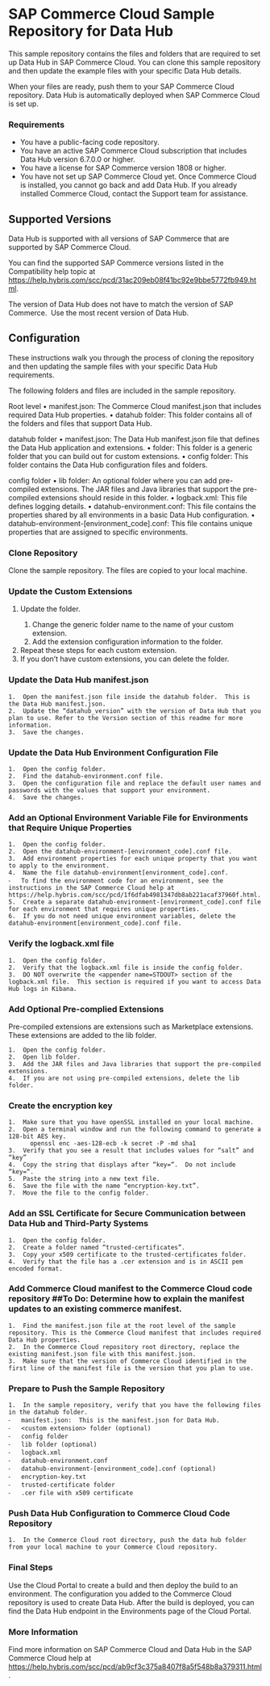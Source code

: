 # SAP Commerce Cloud Sample Repository for Data Hub

This sample repository contains the files and folders that are required to set up Data Hub in SAP Commerce Cloud.  You can clone this sample repository and then update the example files with your specific Data Hub details. 

When your files are ready, push them to your SAP Commerce Cloud repository.  Data Hub is automatically deployed when SAP Commerce Cloud is set up. 

### Requirements

- You have a public-facing code repository.
- You have an active SAP Commerce Cloud subscription that includes Data Hub version 6.7.0.0 or higher.
- You have a license for SAP Commerce version 1808 or higher.
- You have not set up SAP Commerce Cloud yet.  Once Commerce Cloud is installed, you cannot go back and add Data Hub.  If you already installed Commerce Cloud, contact the Support team for assistance.

## Supported Versions
Data Hub is supported with all versions of SAP Commerce that are supported by SAP Commerce Cloud. 

You can find the supported SAP Commerce versions listed in the Compatibility help topic at https://help.hybris.com/scc/pcd/31ac209eb08f41bc92e9bbe5772fb949.html.

The version of Data Hub does not have to match the version of SAP Commerce.  Use the most recent version of Data Hub.

## Configuration

These instructions walk you through the process of cloning the repository and then updating the sample files with your specific Data Hub requirements. 

The following folders and files are included in the sample repository.

  Root level 
	•	manifest.json: The Commerce Cloud manifest.json that includes required Data Hub properties.
	•	datahub folder: This folder contains all of the folders and files that support Data Hub.

  datahub folder
	•	manifest.json: The Data Hub manifest.json file that defines the Data Hub application and extensions.
	•	<custom-extension> folder: This folder is a generic folder that you can build out for custom extensions.
	•	config folder: This folder contains the Data Hub configuration files and folders.

  config folder
	•	lib folder: An optional folder where you can add pre-compiled extensions.  The JAR files and Java libraries that support the pre-compiled extensions should reside in this folder.
	•	logback.xml: This file defines logging details.
	•	datahub-environment.conf: This file contains the properties shared by all environments in a basic Data Hub configuration.
	•	datahub-environment-[environment_code].conf: This file contains unique properties that are assigned to specific environments.

### Clone Repository

Clone the sample repository. The files are copied to your local machine.


### Update the Custom Extensions

1.	Update the <custom-extension> folder.
	1.	Change the generic folder name to the name of your custom extension. 
	2.	Add the extension configuration information to the folder.
2.	Repeat these steps for each custom extension.
3.	If you don’t have custom extensions, you can delete the <custom-extension> folder.

### Update the Data Hub manifest.json

	1.	Open the manifest.json file inside the datahub folder.  This is the Data Hub manifest.json. 
	2.	Update the “datahub_version” with the version of Data Hub that you plan to use. Refer to the Version section of this readme for more information.
	3.	Save the changes.

### Update the Data Hub Environment Configuration File

	1.	Open the config folder.
	2.	Find the datahub-environment.conf file.
	3.	Open the configuration file and replace the default user names and passwords with the values that support your environment.
	4.	Save the changes. 

### Add an Optional Environment Variable File for Environments that Require Unique Properties

	1.	Open the config folder.
	2.	Open the datahub-environment-[environment_code].conf file.
	3.	Add environment properties for each unique property that you want to apply to the environment.
	4.	Name the file datahub-environment[environment_code].conf.
	⁃	To find the environment code for an environment, see the instructions in the SAP Commerce Cloud help at https://help.hybris.com/scc/pcd/1f6dfab4981347db8ab221acaf37960f.html.
	5.	Create a separate datahub-environment-[environment_code].conf file for each environment that requires unique properties.
	6.	If you do not need unique environment variables, delete the datahub-environment[environment_code].conf file.

### Verify the logback.xml file

	1.	Open the config folder.
	2.	Verify that the logback.xml file is inside the config folder.
	3.	DO NOT overwrite the <appender name=STDOUT> section of the logback.xml file.  This section is required if you want to access Data Hub logs in Kibana.

### Add Optional Pre-complied Extensions

Pre-compiled extensions are extensions such as Marketplace extensions.  These extensions are added to the lib folder. 

	1.	Open the config folder.
	2.	Open lib folder.
	3.	Add the JAR files and Java libraries that support the pre-compiled extensions. 
	4.	If you are not using pre-compiled extensions, delete the lib folder.

### Create the encryption key

	1.	Make sure that you have openSSL installed on your local machine.
	2.	Open a terminal window and run the following command to generate a 128-bit AES key.
          openssl enc -aes-128-ecb -k secret -P -md sha1
	3.	Verify that you see a result that includes values for “salt” and “key”
	4.	Copy the string that displays after “key=“.  Do not include “key=“.
	5.	Paste the string into a new text file.
	6.	Save the file with the name “encryption-key.txt”.
	7.	Move the file to the config folder.

### Add an SSL Certificate for Secure Communication between Data Hub and Third-Party Systems

	1.	Open the config folder.
	2.	Create a folder named “trusted-certificates”.
	3.	Copy your x509 certificate to the trusted-certificates folder.  
	4.	Verify that the file has a .cer extension and is in ASCII pem encoded format.

### Add Commerce Cloud manifest to the Commerce Cloud code repository ##To Do: Determine how to explain the manifest updates to an existing commerce manifest.

	1.	Find the manifest.json file at the root level of the sample repository. This is the Commerce Cloud manifest that includes required Data Hub properties.
	2.	In the Commerce Cloud repository root directory, replace the existing manifest.json file with this manifest.json.
	3.	Make sure that the version of Commerce Cloud identified in the first line of the manifest file is the version that you plan to use.

### Prepare to Push the Sample Repository
 
	1.	In the sample repository, verify that you have the following files in the datahub folder.
	⁃	manifest.json:  This is the manifest.json for Data Hub.
	⁃	<custom extension> folder (optional)
	⁃	config folder
	⁃	lib folder (optional)
	⁃	logback.xml
	⁃	datahub-environment.conf
	⁃	datahub-environment-[environment_code].conf (optional)
	⁃	encryption-key.txt
	⁃	trusted-certificate folder
	⁃	.cer file with x509 certificate

### Push Data Hub Configuration to Commerce Cloud Code Repository

	1.	In the Commerce Cloud root directory, push the data hub folder from your local machine to your Commerce Cloud repository.  

### Final Steps

Use the Cloud Portal to create a build and then deploy the build to an environment. The configuration you added to the Commerce Cloud repository is used to create Data Hub. After the build is deployed, you can find the Data Hub endpoint in the Environments page of the Cloud Portal.  

### More Information

Find more information on SAP Commerce Cloud and Data Hub in the SAP Commerce Cloud help at https://help.hybris.com/scc/pcd/ab9cf3c375a8407f8a5f548b8a379311.html.


